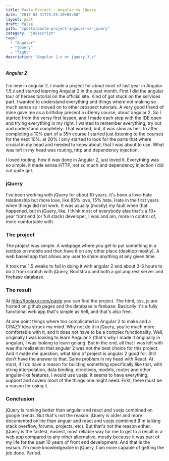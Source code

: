 ```yaml
---
title: Paste Project - Angular vs jQuery
date: "2017-03-31T23:25:10+03:00"
layout: post
draft: false
path: "/posts/paste-project-angular-vs-jquery"
category: "javascript"
tags:
  - "Angular"
  - "jQuery"
  - "fight"
description: "Angular 2.x or jquery 3.x"
---
```


##### Angular 2

I'm new in angular 2. I made a project for about most of last year in Angular 1.5.x and started learning Angular 2 in the past month.
First I did the angular tour of heroes tutorial on the official site. Kind of got stuck on the services part. I wanted to understand everything and things where not making so much sense so I moved on to other prospect tutorials. A very good friend of mine gave me as a birthday present a uDemy course, about angular 2. So I started from the versy first lesson, and I made each step with the IDE open and trying everything in my right. I wanted to remember everything, try out and understand completely. That worked, but, it was slow as hell. In after completing a 10% part of a 35h course I started just listening to the courses for the next 10%. at 20% I only started to look for the parts that where crucial in my head and needed to know about, that I was about to use. What was left in my head was routing, http and dependency injection.

I loved routing, how it was done in Angular 2, just loved it. Everything was so simple, it made sense.HTTP, not so much and dependency injection I did not quite get.

### jQuery

I've been working with jQuery for about 10 years. It's been a love-hate relationship but more love, like 85% love, 15% hate. Hate in the first years when things did not work. It was usually (mostly) my fault when that happened. but in jQuery, like, I think most of everybody else that's a 10+ year front end (or full stack) developer, I was and am, more in control of, more comfortable with.

### The project

The project was simple. A webpage where you get to put something in a textbox on mobile and then have it on any other place (desktop mostly). A web based app that allows any user to share anything at any given time.

It took me 1.5 weeks to fail in doing it with angular 2 and about 3-5 hours to do it from scratch with jQuery, Bootstrap and both a goLang rest server and firebase database.

### The result

At http://toolaxy.com/paste you can find the project. The html, css, js are hosted on github pages and the database is firebase. Basically it's a fully functional web app that's simple as hell, and that's also free.

At one point things where too complicated in Angular 2 to make and a CRAZY idea struck my mind. Why not do it in jQuery, you're much more comfortable with it, and it does not have to be a complex functionality. Well, originally I was looking to learn Angular 2 (that's why I made it originally in angular), I was looking to learn golang. But in the end, all that I was left with was the realization that angular 2 was not the best choice for this project. And it made me question, what kind of project is angular 2 good for. Still don't have the answer to that. Same problem in my head with React. At most, if I do have a reason for building something specifically like that, with string interpolation, data binding, directives, models, routes and other angular-like features, I would use vuejs. It seems to have everything, support and covers most of the things one might need. First, there must be a reason for using it.

### Conclusion

jQuery is ranking better than angular and react and vuejs combined on google trends. But that's not the reason.
jQuery is older and more documented online than anguar and react and vuejs combined (I'm talking stack overflow, forums, projects, etc). But that's not the reason either.
jQuery is the fastest, easiest, most reliable way for me to get to a result in a web app compared to any other alternative, mostly because it was part of my life for the past 10 years of front end development. And that is the reason. I'm more knowledgeable in jQuery, I am more capable of getting the job done. Period.
